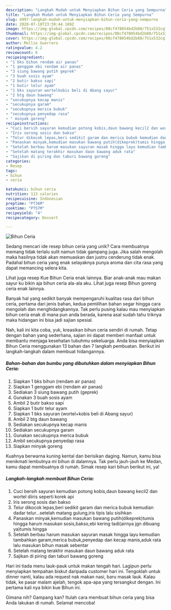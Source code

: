```yaml
---
description: "Langkah Mudah untuk Menyiapkan Bihun Ceria yang Sempurna"
title: "Langkah Mudah untuk Menyiapkan Bihun Ceria yang Sempurna"
slug: 4997-langkah-mudah-untuk-menyiapkan-bihun-ceria-yang-sempurna
date: 2020-07-18T23:59:44.189Z
image: https://img-global.cpcdn.com/recipes/08cf478054bd2b80/751x532cq70/bihun-ceria-foto-resep-utama.jpg
thumbnail: https://img-global.cpcdn.com/recipes/08cf478054bd2b80/751x532cq70/bihun-ceria-foto-resep-utama.jpg
cover: https://img-global.cpcdn.com/recipes/08cf478054bd2b80/751x532cq70/bihun-ceria-foto-resep-utama.jpg
author: Mollie Guerrero
ratingvalue: 4.2
reviewcount: 6
recipeingredient:
- "1 bks bihun rendam air panas"
- "1 genggam ebi rendam air panas"
- "3 siung bawang putih geprek"
- "3 buah sosis ayam"
- "2 butir bakso sapi"
- "1 butir telur ayam"
- "1 bks sayuran wortelkobis beli di Abang sayur"
- "2 btg daun bawang"
- "secukupnya kecap manis"
- "secukupnya garam"
- "secukupnya merica bubuk"
- "secukupnya penyedap rasa"
- " minyak goreng"
recipeinstructions:
- "Cuci bersih sayuran kemudian potong kobis,daun bawang kecil2 dan wortel diiris seperti korek api"
- "Iris serong sosis dan bakso"
- "Telur dikocok lepas,beri sedikit garam dan merica bubuk kemudian dadar telur...setelah matang gulung,iris tipis lalu sisihkan"
- "Panaskan minyak,kemudian masukan bawang putih(dikeprek)tumis hingga harum masukan sosis,bakso,ebi kering tadi(airnya jgn dibuang ya)tumis hingga"
- "Setelah berbau harum masukan sayuran masak hingga layu kemudian tambahkan garam,merica bubuk,penyedap dan kecap manis,aduk rata lalu masukan bihun masak sebentar"
- "Setelah matang terakhir masukan daun bawang aduk rata"
- "Sajikan di piring dan taburi bawang goreng"
categories:
- Resep
tags:
- bihun
- ceria

katakunci: bihun ceria 
nutrition: 113 calories
recipecuisine: Indonesian
preptime: "PT36M"
cooktime: "PT57M"
recipeyield: "4"
recipecategory: Dessert

---
```



![Bihun Ceria](https://img-global.cpcdn.com/recipes/08cf478054bd2b80/751x532cq70/bihun-ceria-foto-resep-utama.jpg)

Sedang mencari ide resep bihun ceria yang unik? Cara membuatnya memang tidak terlalu sulit namun tidak gampang juga. Jika salah mengolah maka hasilnya tidak akan memuaskan dan justru cenderung tidak enak. Padahal bihun ceria yang enak selayaknya punya aroma dan cita rasa yang dapat memancing selera kita.

Lihat juga resep Kue Bihun Ceria enak lainnya. Biar anak-anak mau makan sayur ku bikin aja bihun ceria ala-ala aku. Lihat juga resep Bihun goreng ceria enak lainnya.

Banyak hal yang sedikit banyak mempengaruhi kualitas rasa dari bihun ceria, pertama dari jenis bahan, kedua pemilihan bahan segar hingga cara mengolah dan menghidangkannya. Tak perlu pusing kalau mau menyiapkan bihun ceria enak di mana pun anda berada, karena asal sudah tahu triknya maka hidangan ini bisa jadi sajian spesial.


Nah, kali ini kita coba, yuk, kreasikan bihun ceria sendiri di rumah. Tetap dengan bahan yang sederhana, sajian ini dapat memberi manfaat untuk membantu menjaga kesehatan tubuhmu sekeluarga. Anda bisa menyiapkan Bihun Ceria menggunakan 13 bahan dan 7 langkah pembuatan. Berikut ini langkah-langkah dalam membuat hidangannya.

<!--inarticleads1-->

##### Bahan-bahan dan bumbu yang dibutuhkan dalam menyiapkan Bihun Ceria:

1. Siapkan 1 bks bihun (rendam air panas)
1. Siapkan 1 genggam ebi (rendam air panas)
1. Sediakan 3 siung bawang putih (geprek)
1. Gunakan 3 buah sosis ayam
1. Ambil 2 butir bakso sapi
1. Siapkan 1 butir telur ayam
1. Siapkan 1 bks sayuran (wortel+kobis beli di Abang sayur)
1. Ambil 2 btg daun bawang
1. Sediakan secukupnya kecap manis
1. Sediakan secukupnya garam
1. Gunakan secukupnya merica bubuk
1. Ambil secukupnya penyedap rasa
1. Siapkan  minyak goreng


Kuahnya berwarna kuning kental dan berisikan daging. Namun, kamu bisa menikmati lembutnya mi bihun di dalamnya. Tak perlu jauh-jauh ke Medan, kamu dapat membuatnya di rumah. Simak resep kari bihun berikut ini, ya! 

<!--inarticleads2-->

##### Langkah-langkah membuat Bihun Ceria:

1. Cuci bersih sayuran kemudian potong kobis,daun bawang kecil2 dan wortel diiris seperti korek api
1. Iris serong sosis dan bakso
1. Telur dikocok lepas,beri sedikit garam dan merica bubuk kemudian dadar telur...setelah matang gulung,iris tipis lalu sisihkan
1. Panaskan minyak,kemudian masukan bawang putih(dikeprek)tumis hingga harum masukan sosis,bakso,ebi kering tadi(airnya jgn dibuang ya)tumis hingga
1. Setelah berbau harum masukan sayuran masak hingga layu kemudian tambahkan garam,merica bubuk,penyedap dan kecap manis,aduk rata lalu masukan bihun masak sebentar
1. Setelah matang terakhir masukan daun bawang aduk rata
1. Sajikan di piring dan taburi bawang goreng


Hari ini tiada menu lauk-pauk untuk makan tengah hari. Lagipun perlu menyiapkan tempahan biskut daripada customer hari ini. Tengoklah untuk dinner nanti, kalau ada request nak makan nasi, baru masak lauk. Kalau tidak, ke pasar malam ajelah, tengok apa-apa yang tersangkut dengan. Ini pertama kali nya bikin kue Bihun ini. 

Gimana nih? Gampang kan? Itulah cara membuat bihun ceria yang bisa Anda lakukan di rumah. Selamat mencoba!
